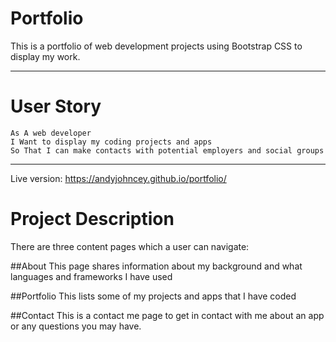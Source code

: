 # Portfolio

This is a portfolio of web development projects using Bootstrap CSS to display my work.

---

# User Story

```
As A web developer
I Want to display my coding projects and apps
So That I can make contacts with potential employers and social groups
```

---

Live version: https://andyjohncey.github.io/portfolio/

# Project Description

There are three content pages which a user can navigate:

##About
This page shares information about my background and what languages and frameworks I have used

##Portfolio
This lists some of my projects and apps that I have coded

##Contact
This is a contact me page to get in contact with me about an app or any questions you may have.

